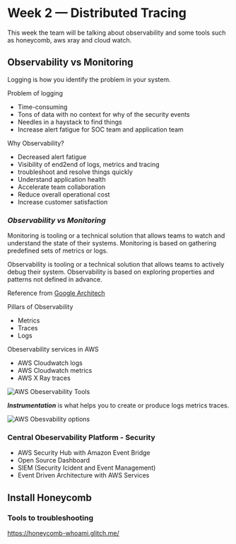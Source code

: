 # Week 2 — Distributed Tracing

This week the team will be talking about observability and some tools such as honeycomb, aws xray and cloud watch.


## Observability vs Monitoring

Logging is how you identify the problem in your system.

Problem of logging
- Time-consuming
- Tons of data with no context for why of the security events
- Needles in a haystack to find things
- Increase alert fatigue for SOC team and application team

Why Observability?
- Decreased alert fatigue
- Visibility of end2end of logs, metrics and tracing
- troubleshoot and resolve things quickly
- Understand application health
- Accelerate team collaboration
- Reduce overall operational cost
- Increase customer satisfaction

### ***Observability vs Monitoring***

Monitoring is tooling or a technical solution that allows teams to watch and understand the state of their systems. Monitoring is based on gathering predefined sets of metrics or logs.

Observability is tooling or a technical solution that allows teams to actively debug their system. Observability is based on exploring properties and patterns not defined in advance.

Reference from [Google Architech](https://pages.github.com/)


Pillars of Observability
- Metrics
- Traces
- Logs

Obeservability services in AWS
- AWS Cloudwatch logs
- AWS Cloudwatch metrics
- AWS X Ray traces

![AWS Obeservability Tools](https://d2908q01vomqb2.cloudfront.net/972a67c48192728a34979d9a35164c1295401b71/2021/09/22/Figure2.jpg)



***Instrumentation*** is what helps you to create or produce logs metrics traces.

![AWS Obesvability options](https://static.us-east-1.prod.workshops.aws/public/6b1b482b-5ecd-4e4a-a136-ed0427c17586/static/images/intro/aws-observability.png)


### Central Obeservability Platform - Security

- AWS Security Hub with Amazon Event Bridge
- Open Source Dashboard
- SIEM (Security Icident and Event Management)
- Event Driven Architecture with AWS Services

## Install Honeycomb


### Tools to troubleshooting
https://honeycomb-whoami.glitch.me/